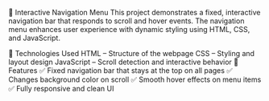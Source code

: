 🚀 Interactive Navigation Menu
This project demonstrates a fixed, interactive navigation bar that responds to scroll and hover events. The navigation menu enhances user experience with dynamic styling using HTML, CSS, and JavaScript.

🧰 Technologies Used
HTML – Structure of the webpage
CSS – Styling and layout design
JavaScript – Scroll detection and interactive behavior
🎯 Features
✅ Fixed navigation bar that stays at the top on all pages
✅ Changes background color on scroll
✅ Smooth hover effects on menu items
✅ Fully responsive and clean UI
